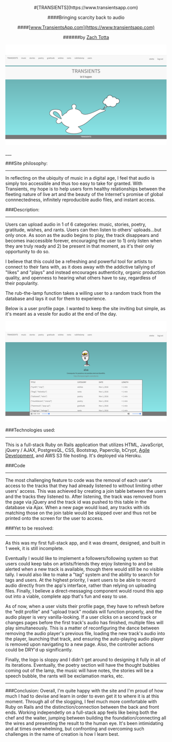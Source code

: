 
<center> 
#[TRANSIENTS](https://www.transientsapp.com)

####Bringing scarcity back to audio

####[www.TransientsApp.com](https://www.transientsapp.com)

######by [Zach Totta](https://www.linkedin.com/in/zachary-totta-8aa21627)

![](./public/welcome_screen.png)
</center>
___

###Site philosophy:

___

In reflecting on the ubiquity of music in a digital age, I feel that audio is simply too accessible and thus too easy to take for granted. With Transients, my hope is to help users form healthy relationships between the fleeting nature of live art and the beauty of the Internet's promise of global connnectedness, infinitely reproducible audio files, and instant access.

###Description:
___

Users can upload audio in 1 of 6 categories: music, stories, poetry, gratitude, wishes, and rants.
Users can then listen to others' uploads...but only once. As soon as the audio begins to play, the track disappears and becomes inaccessible forever, encouraging the user to 1) only listen when they are truly ready and 2) be present in that moment, as it's their only opportunity to do so.

I believe that this could be a refreshing and powerful tool for artists to connect to their fans with, as it does away with the addictive tallying of "likes" and "plays" and instead encourages authenticity, organic production quality, and openness to hearing what others have to say, regardless of their popularity.

The rub-the-lamp function takes a willing user to a random track from the database and lays it out for them to experience. 

Below is a user profile page. I wanted to keep the site inviting but simple, as it's meant as a vessle for audio at the end of the day.

![](./public/user_profile2.png)  

###Technologies used:
___
This is a full-stack Ruby on Rails application that utilizes HTML, JavaScript, jQuery / AJAX, PostgresQL, CSS, Bootstrap, Paperclip, bCrypt, [Agile Development](https://trello.com/b/Y7iZEk7U/transients), and AWS S3 file hosting. It's deployed via Heroku. 

###Code
___

The most challenging feature to code was the removal of each user's access to the tracks that they had already listened to without limiting other users' access. This was achieved by creating a join table between the users and the tracks they listened to. After listening, the track was removed from the page via jQuery and the track id was pushed to this table in the database via Ajax. When a new page would load, any tracks with ids matching those on the join table would be skipped over and thus not be printed onto the screen for the user to access. 

###Yet to be resolved:
___
As this was my first full-stack app, and it was dreamt, designed, and built in 1 week, it is still incomplete.

Eventually I would like to implement a followers/following system so that users could keep tabs on artists/friends they enjoy listening to and be alerted when a new track is available, though there would still be no visible tally. I would also like to make a "tag" system and the ability to search for tags and users. At the highest priority, I want users to be able to record audio directly from the app's interface, rather than relying on uploading files. Finally, I believe a direct-messaging component would round this app out into a viable, complete app that's fun and easy to use.

As of now, when a user visits their profile page, they have to refresh before the "edit profile" and "upload track" modals will function properly, and the audio player is very vanilla-looking. If a user clicks on a second track or changes pages before the first track's audio has finished, multiple files will play simultaneously. This is a matter of reconfiguring the dance between removing the audio player's previous file, loading the new track's audio into the player, launching that track, and ensuring the auto-playing audio player is removed upon navigating to a new page. Also, the controller actions could be DRY'd up significantly.

Finally, the logo is sloppy and I didn't get around to designing it fully in all of its iterations. Eventually, the poetry section will have the thought bubbles coming out of the lamp, the music will have notes, the stories will be a speech bubble, the rants will be exclamation marks, etc.

---------------
###Conclusion:
Overall, I'm quite happy with the site and I'm proud of how much I had to devise and learn in order to even get it to where it is at this moment. Through all of the slogging, I feel much more comfortable with Ruby on Rails and the distinction/connection between the back and front ends. Working independetly on a full-stack app feels like being both the chef and the waiter, jumping between building the foundation/connecting all the wires and presenting the result to the human eye. It's been intimidating and at times overwhelming, but confronting and overcoming such challenges in the name of creation is how I learn best.
